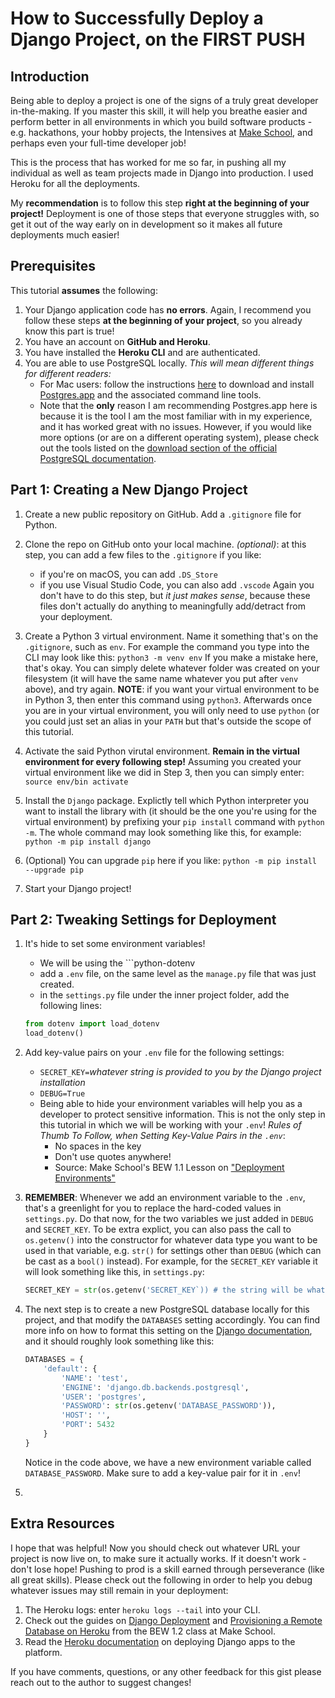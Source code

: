 # How to Successfully Deploy a Django Project, on the FIRST PUSH

## Introduction

Being able to deploy a project is one of the signs of a truly great developer in-the-making. If you master this skill, it will help you breathe easier and perform better in all environments in which you build software products - e.g. hackathons, your hobby projects, the Intensives at [Make School](https://www.makeschool.com), and perhaps even your full-time developer job!

This is the process that has worked for me so far, in pushing all my individual as well as team projects made in Django into production. I used Heroku for all the deployments.

My **recommendation** is to follow this step **right at the beginning of your project!** Deployment is one of those steps that everyone struggles with, so get it out of the way early on in development so it makes all future deployments much easier!

## Prerequisites

This tutorial **assumes** the following:

1. Your Django application code has **no errors**. Again, I recommend you follow these steps **at the beginning of your project**, so you already know this part is true!
2. You have an account on **GitHub and Heroku**.
3. You have installed the **Heroku CLI** and are authenticated.
4. You are able to use PostgreSQL locally. *This will mean different things for different readers:*
      - For Mac users: follow the instructions [here](https://postgresapp.com/) to download and install [Postgres.app](https://postgresapp.com/) and the associated command line tools.
      - Note that the **only** reason I am recommending Postgres.app here is because it is the tool I am the most familiar with in my experience, and it has worked great with no issues. However, if you would like more options (or are on a different operating system), please check out the tools listed on the [download section of the official PostgreSQL documentation](https://www.postgresql.org/download/).

## Part 1: Creating a New Django Project

1. Create a new public repository on GitHub. Add a ```.gitignore``` file for Python.

2. Clone the repo on GitHub onto your local machine.
    *(optional)*: at this step, you can add a few files to the ```.gitignore``` if you like:
    - if you're on macOS, you can add ```.DS_Store``` 
    - if you use Visual Studio Code, you can also add ```.vscode```
    Again you don't have to do this step, but *it just makes sense*, because these files don't actually do anything to meaningfully add/detract from your deployment.
3. Create a Python 3 virtual environment. Name it something that's on the ```.gitignore```, such as ```env```.
   For example the command you type into the CLI may look like this:
   ```python3 -m venv env```
   If you make a mistake here, that's okay. You can simply delete whatever folder was created on your filesystem (it will have the same name whatever you put after ```venv``` above), and try again.
   **NOTE**: if you want your virtual environment to be in Python 3, then enter this command using ```python3```. Afterwards once you are in your virtual environment, you will only need to use ```python``` (or you could just set an alias in your ```PATH``` but that's outside the scope of this tutorial. 
4. Activate the said Python virutal environment. **Remain in the virtual environment for every following step!**
   Assuming you created your virtual environment like we did in Step 3, then you can simply enter: ```source env/bin activate```
5. Install the ```Django``` package. Explictly tell which Python interpreter you want to install the library with (it should be the one you're using for the virtual environment) by prefixing your ```pip install``` command with ```python -m```. The whole command may look something like this, for example:
      ```python -m pip install django```
6. (Optional) You can upgrade ```pip``` here if you like: ```python -m pip install --upgrade pip```
7. Start your Django project!

## Part 2: Tweaking Settings for Deployment

1. It's hide to set some environment variables!
   - We will be using the ```python-dotenv
   - add a ```.env``` file, on the same level as the ```manage.py``` file that was just created.
   - in the ```settings.py``` file under the inner project folder, add the following lines:

    ```python
    from dotenv import load_dotenv
    load_dotenv()
    ```

2. Add key-value pairs on your ```.env``` file for the following settings:
   - ```SECRET_KEY=```*whatever string is provided to you by the Django project installation*
   - ```DEBUG=True```
   - Being able to hide your environment variables will help you as a developer to protect sensitive information. This is not the only step in this tutorial in which we will be working with your ```.env```!
   *Rules of Thumb To Follow, when Setting Key-Value Pairs in the ```.env```*:
      - No spaces in the key
      - Don't use quotes anywhere!
      - Source: Make School's BEW 1.1 Lesson on ["Deployment Environments"](https://make-school-courses.github.io/BEW-1.1-RESTful-and-Resourceful-MVC-Architecture/Slides/11-Deployment-Environments/README#/4/2)
3. **REMEMBER**: Whenever we add an environment variable to the ```.env```, that's a greenlight for you to replace the hard-coded values in ```settings.py```. Do that now, for the two variables we just added in ```DEBUG``` and ```SECRET_KEY```. To be extra explict, you can also pass the call to ```os.getenv()``` into the constructor for whatever data type you want to be used in that variable, e.g. ```str()``` for settings other than ```DEBUG``` (which can be cast as a ```bool()``` instead).
For example, for the ```SECRET_KEY``` variable it will look something like this, in ```settings.py```:

    ```python
    SECRET_KEY = str(os.getenv('SECRET_KEY`)) # the string will be whatever key you put in .env
    ```

4. The next step is to create a new PostgreSQL database locally for this project, and that modify the ```DATABASES``` setting accordingly. You can find more info on how to format this setting on the [Django documentation](https://docs.djangoproject.com/en/3.0/ref/settings/#databases), and it should roughly look something like this:

    ```python
    DATABASES = {
        'default': {
            'NAME': 'test',
            'ENGINE': 'django.db.backends.postgresql',
            'USER': 'postgres',
            'PASSWORD': str(os.getenv('DATABASE_PASSWORD')),
            'HOST': '',
            'PORT': 5432
        }
    }
    ```

    Notice in the code above, we have a new environment variable called ```DATABASE_PASSWORD```. Make sure to add a key-value pair for it in ```.env```!

5. 

## Extra Resources

I hope that was helpful! Now you should check out whatever URL your project is now live on, to make sure it actually works. If it doesn't work - don't lose hope! Pushing to prod is a skill earned through perseverance (like all great skills). Please check out the following in order to help you debug whatever issues may still remain in your deployment:

1. The Heroku logs: enter ```heroku logs --tail``` into your CLI.
2. Check out the guides on [Django Deployment](https://make-school-courses.github.io/BEW-1.2-Authentication-and-Associations/#/Lessons/11-Deployment?id=60m--guided-tour-deploy-tutorial-on-heroku) and [Provisioning a Remote Database on Heroku](https://make-school-courses.github.io/BEW-1.2-Authentication-and-Associations/#/./Lessons/HowTo-DeployWithPostgres) from the BEW 1.2 class at Make School.
3. Read the [Heroku documentation](https://devcenter.heroku.com/articles/deploying-python) on deploying Django apps to the platform.

If you have comments, questions, or any other feedback for this gist please reach out to the author to suggest changes!
